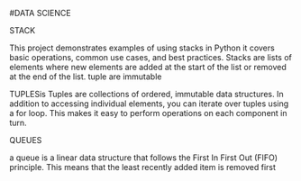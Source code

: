 #DATA SCIENCE

STACK 

This project demonstrates examples of using stacks  in Python
it covers basic operations, common use cases, and best practices.
 Stacks are lists of elements where new elements are
 added at the start of the list or removed at the end of the list.
tuple are immutable

TUPLESis
Tuples are collections of ordered, immutable data structures.
In addition to accessing individual elements, you can iterate over tuples using a for loop.
This makes it easy to perform operations on each component in turn.

 QUEUES
 
  a queue is a linear data structure that
 follows the First In First Out (FIFO) principle.
 This means that the least recently added item is removed first

